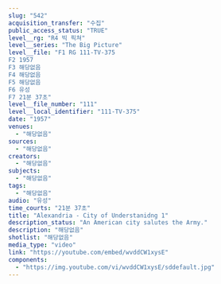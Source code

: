 ```yaml
---
slug: "542"
acquisition_transfer: "수집"
public_access_status: "TRUE"
level__rg: "R4 빅 픽쳐"
level__series: "The Big Picture"
level__file: "F1 RG 111-TV-375
F2 1957
F3 해당없음
F4 해당없음
F5 해당없음
F6 유성
F7 21분 37초"
level__file_number: "111"
level__local_identifier: "111-TV-375"
date: "1957"
venues: 
  - "해당없음"
sources: 
  - "해당없음"
creators: 
  - "해당없음"
subjects: 
  - "해당없음"
tags: 
  - "해당없음"
audio: "유성"
time_courts: "21분 37초"
title: "Alexandria - City of Understanidng 1"
description_status: "An American city salutes the Army."
description: "해당없음"
shotlist: "해당없음"
media_type: "video"
link: "https://youtube.com/embed/wvddCW1xysE"
components: 
  - "https://img.youtube.com/vi/wvddCW1xysE/sddefault.jpg"
---
```

